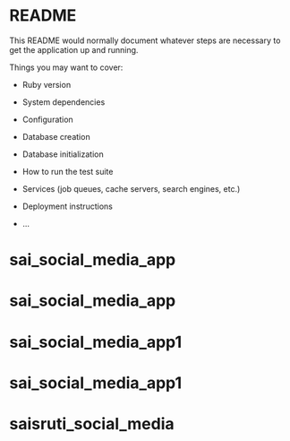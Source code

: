 # README

This README would normally document whatever steps are necessary to get the
application up and running.

Things you may want to cover:

* Ruby version

* System dependencies

* Configuration

* Database creation

* Database initialization

* How to run the test suite

* Services (job queues, cache servers, search engines, etc.)

* Deployment instructions

* ...
# sai_social_media_app
# sai_social_media_app
# sai_social_media_app1
# sai_social_media_app1
# saisruti_social_media

